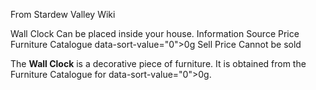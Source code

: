 From Stardew Valley Wiki

Wall Clock Can be placed inside your house. Information Source Price Furniture Catalogue data-sort-value="0"&gt;0g Sell Price Cannot be sold

The **Wall Clock** is a decorative piece of furniture. It is obtained from the Furniture Catalogue for data-sort-value="0"&gt;0g.